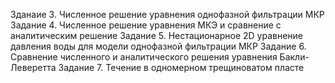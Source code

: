 Зданаие 3. Численное решение уравнения однофазной фильтрации МКР
Задание 4. Численное решение уравнения МКЭ и сравнение с аналитическим решение
Задание 5. Нестационарное 2D уравнение давления воды для модели однофазной фильтрации МКР
Задание 6. Сравнение численного и аналитического решения уравнения Бакли-Леверетта
Задание 7. Течение в одномерном трещиноватом пласте
